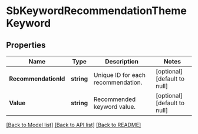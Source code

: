 # SbKeywordRecommendationThemeKeyword

## Properties
Name | Type | Description | Notes
------------ | ------------- | ------------- | -------------
**RecommendationId** | **string** | Unique ID for each recommendation. | [optional] [default to null]
**Value** | **string** | Recommended keyword value. | [optional] [default to null]

[[Back to Model list]](../README.md#documentation-for-models) [[Back to API list]](../README.md#documentation-for-api-endpoints) [[Back to README]](../README.md)

